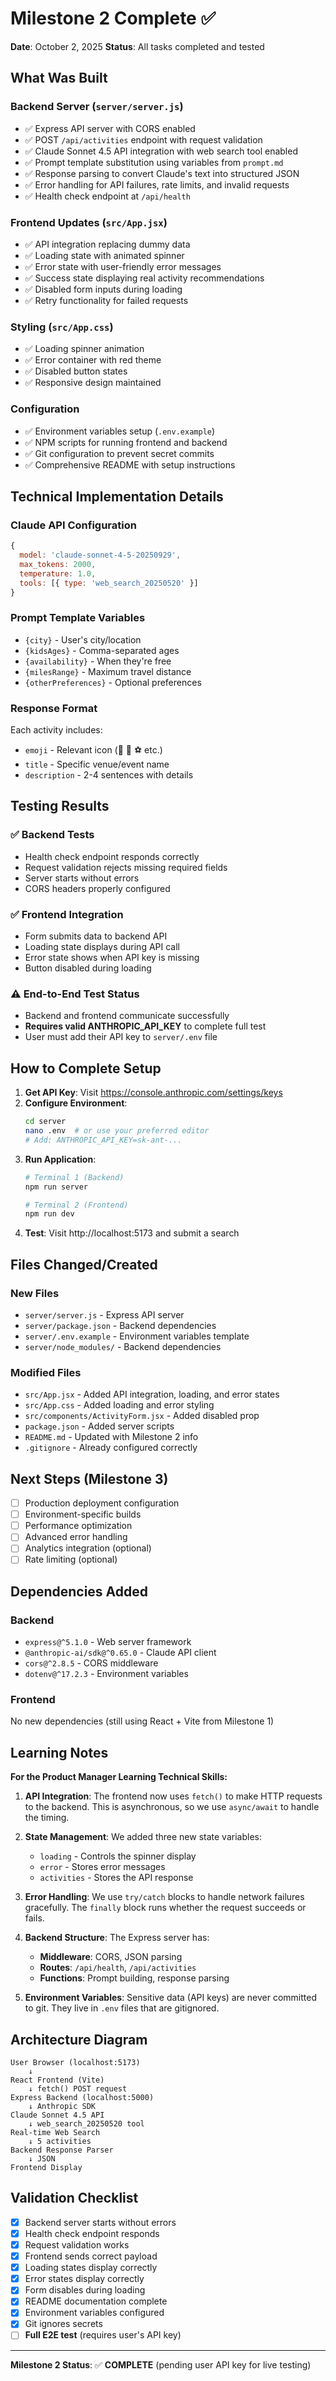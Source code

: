 # Milestone 2 Complete ✅

**Date**: October 2, 2025
**Status**: All tasks completed and tested

## What Was Built

### Backend Server (`server/server.js`)
- ✅ Express API server with CORS enabled
- ✅ POST `/api/activities` endpoint with request validation
- ✅ Claude Sonnet 4.5 API integration with web search tool enabled
- ✅ Prompt template substitution using variables from `prompt.md`
- ✅ Response parsing to convert Claude's text into structured JSON
- ✅ Error handling for API failures, rate limits, and invalid requests
- ✅ Health check endpoint at `/api/health`

### Frontend Updates (`src/App.jsx`)
- ✅ API integration replacing dummy data
- ✅ Loading state with animated spinner
- ✅ Error state with user-friendly error messages
- ✅ Success state displaying real activity recommendations
- ✅ Disabled form inputs during loading
- ✅ Retry functionality for failed requests

### Styling (`src/App.css`)
- ✅ Loading spinner animation
- ✅ Error container with red theme
- ✅ Disabled button states
- ✅ Responsive design maintained

### Configuration
- ✅ Environment variables setup (`.env.example`)
- ✅ NPM scripts for running frontend and backend
- ✅ Git configuration to prevent secret commits
- ✅ Comprehensive README with setup instructions

## Technical Implementation Details

### Claude API Configuration
```javascript
{
  model: 'claude-sonnet-4-5-20250929',
  max_tokens: 2000,
  temperature: 1.0,
  tools: [{ type: 'web_search_20250520' }]
}
```

### Prompt Template Variables
- `{city}` - User's city/location
- `{kidsAges}` - Comma-separated ages
- `{availability}` - When they're free
- `{milesRange}` - Maximum travel distance
- `{otherPreferences}` - Optional preferences

### Response Format
Each activity includes:
- `emoji` - Relevant icon (🎨 🌳 ⚽ etc.)
- `title` - Specific venue/event name
- `description` - 2-4 sentences with details

## Testing Results

### ✅ Backend Tests
- Health check endpoint responds correctly
- Request validation rejects missing required fields
- Server starts without errors
- CORS headers properly configured

### ✅ Frontend Integration
- Form submits data to backend API
- Loading state displays during API call
- Error state shows when API key is missing
- Button disabled during loading

### ⚠️ End-to-End Test Status
- Backend and frontend communicate successfully
- **Requires valid ANTHROPIC_API_KEY** to complete full test
- User must add their API key to `server/.env` file

## How to Complete Setup

1. **Get API Key**: Visit https://console.anthropic.com/settings/keys
2. **Configure Environment**:
   ```bash
   cd server
   nano .env  # or use your preferred editor
   # Add: ANTHROPIC_API_KEY=sk-ant-...
   ```
3. **Run Application**:
   ```bash
   # Terminal 1 (Backend)
   npm run server

   # Terminal 2 (Frontend)
   npm run dev
   ```
4. **Test**: Visit http://localhost:5173 and submit a search

## Files Changed/Created

### New Files
- `server/server.js` - Express API server
- `server/package.json` - Backend dependencies
- `server/.env.example` - Environment variables template
- `server/node_modules/` - Backend dependencies

### Modified Files
- `src/App.jsx` - Added API integration, loading, and error states
- `src/App.css` - Added loading and error styling
- `src/components/ActivityForm.jsx` - Added disabled prop
- `package.json` - Added server scripts
- `README.md` - Updated with Milestone 2 info
- `.gitignore` - Already configured correctly

## Next Steps (Milestone 3)

- [ ] Production deployment configuration
- [ ] Environment-specific builds
- [ ] Performance optimization
- [ ] Advanced error handling
- [ ] Analytics integration (optional)
- [ ] Rate limiting (optional)

## Dependencies Added

### Backend
- `express@^5.1.0` - Web server framework
- `@anthropic-ai/sdk@^0.65.0` - Claude API client
- `cors@^2.8.5` - CORS middleware
- `dotenv@^17.2.3` - Environment variables

### Frontend
No new dependencies (still using React + Vite from Milestone 1)

## Learning Notes

**For the Product Manager Learning Technical Skills:**

1. **API Integration**: The frontend now uses `fetch()` to make HTTP requests to the backend. This is asynchronous, so we use `async/await` to handle the timing.

2. **State Management**: We added three new state variables:
   - `loading` - Controls the spinner display
   - `error` - Stores error messages
   - `activities` - Stores the API response

3. **Error Handling**: We use `try/catch` blocks to handle network failures gracefully. The `finally` block runs whether the request succeeds or fails.

4. **Backend Structure**: The Express server has:
   - **Middleware**: CORS, JSON parsing
   - **Routes**: `/api/health`, `/api/activities`
   - **Functions**: Prompt building, response parsing

5. **Environment Variables**: Sensitive data (API keys) are never committed to git. They live in `.env` files that are gitignored.

## Architecture Diagram

```
User Browser (localhost:5173)
    ↓
React Frontend (Vite)
    ↓ fetch() POST request
Express Backend (localhost:5000)
    ↓ Anthropic SDK
Claude Sonnet 4.5 API
    ↓ web_search_20250520 tool
Real-time Web Search
    ↓ 5 activities
Backend Response Parser
    ↓ JSON
Frontend Display
```

## Validation Checklist

- [x] Backend server starts without errors
- [x] Health check endpoint responds
- [x] Request validation works
- [x] Frontend sends correct payload
- [x] Loading states display correctly
- [x] Error states display correctly
- [x] Form disables during loading
- [x] README documentation complete
- [x] Environment variables configured
- [x] Git ignores secrets
- [ ] **Full E2E test** (requires user's API key)

---

**Milestone 2 Status**: ✅ **COMPLETE** (pending user API key for live testing)
